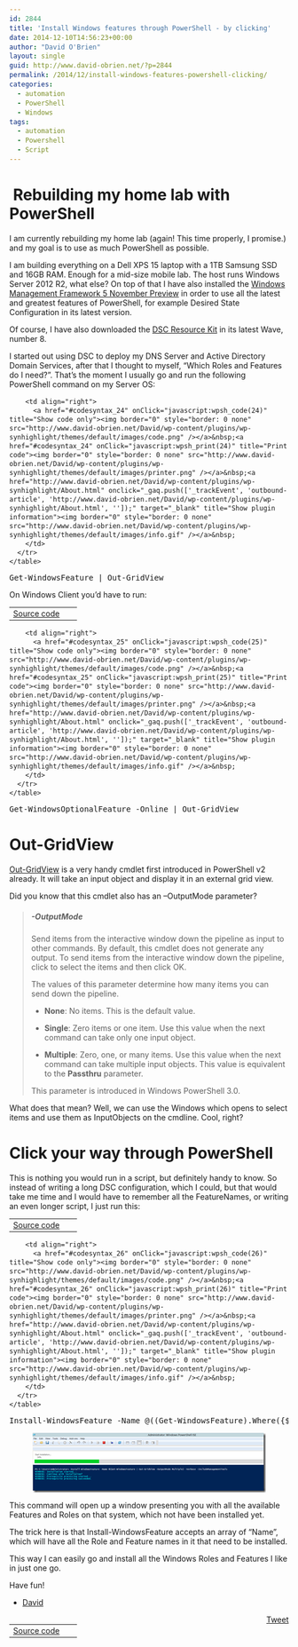 ```yaml
---
id: 2844
title: 'Install Windows features through PowerShell - by clicking'
date: 2014-12-10T14:56:23+00:00
author: "David O'Brien"
layout: single
guid: http://www.david-obrien.net/?p=2844
permalink: /2014/12/install-windows-features-powershell-clicking/
categories:
  - automation
  - PowerShell
  - Windows
tags:
  - automation
  - Powershell
  - Script
---
```

#  Rebuilding my home lab with PowerShell

I am currently rebuilding my home lab (again! This time properly, I promise.) and my goal is to use as much PowerShell as possible.

I am building everything on a Dell XPS 15 laptop with a 1TB Samsung SSD and 16GB RAM. Enough for a mid-size mobile lab. The host runs Windows Server 2012 R2, what else? On top of that I have also installed the [Windows Management Framework 5 November Preview](http://blogs.msdn.com/b/powershell/archive/2014/11/18/windows-management-framework-5-0-preview-november-2014-is-now-available.aspx) in order to use all the latest and greatest features of PowerShell, for example Desired State Configuration in its latest version.

Of course, I have also downloaded the [DSC Resource Kit](http://blogs.msdn.com/b/powershell/archive/2014/10/28/powershell-dsc-reskit-wave-8-now-with-100-resources.aspx) in its latest Wave, number 8.

I started out using DSC to deploy my DNS Server and Active Directory Domain Services, after that I thought to myself, “Which Roles and Features do I need?”. That’s the moment I usually go and run the following PowerShell command on my Server OS:

<div id="wpshdo_24" class="wp-synhighlighter-outer">
  <div id="wpshdt_24" class="wp-synhighlighter-expanded">
    <table border="0" width="100%">
      <tr>
        <td align="left" width="80%">
          <a name="#codesyntax_24"></a><a id="wpshat_24" class="wp-synhighlighter-title" href="#codesyntax_24"  onClick="javascript:wpsh_toggleBlock(24)" title="Click to show/hide code block">Source code</a>
        </td>
        
        <td align="right">
          <a href="#codesyntax_24" onClick="javascript:wpsh_code(24)" title="Show code only"><img border="0" style="border: 0 none" src="http://www.david-obrien.net/David/wp-content/plugins/wp-synhighlight/themes/default/images/code.png" /></a>&nbsp;<a href="#codesyntax_24" onClick="javascript:wpsh_print(24)" title="Print code"><img border="0" style="border: 0 none" src="http://www.david-obrien.net/David/wp-content/plugins/wp-synhighlight/themes/default/images/printer.png" /></a>&nbsp;<a href="http://www.david-obrien.net/David/wp-content/plugins/wp-synhighlight/About.html" onclick="_gaq.push(['_trackEvent', 'outbound-article', 'http://www.david-obrien.net/David/wp-content/plugins/wp-synhighlight/About.html', '']);" target="_blank" title="Show plugin information"><img border="0" style="border: 0 none" src="http://www.david-obrien.net/David/wp-content/plugins/wp-synhighlight/themes/default/images/info.gif" /></a>&nbsp;
        </td>
      </tr>
    </table>
  </div>
  
  <div id="wpshdi_24" class="wp-synhighlighter-inner" style="display: block;">
    <pre class="powershell" style="font-family:monospace;">Get<span class="sy0">-</span>WindowsFeature <span class="sy0">|</span> Out<span class="sy0">-</span>GridView</pre>
  </div>
</div>

On Windows Client you’d have to run:

<div id="wpshdo_25" class="wp-synhighlighter-outer">
  <div id="wpshdt_25" class="wp-synhighlighter-expanded">
    <table border="0" width="100%">
      <tr>
        <td align="left" width="80%">
          <a name="#codesyntax_25"></a><a id="wpshat_25" class="wp-synhighlighter-title" href="#codesyntax_25"  onClick="javascript:wpsh_toggleBlock(25)" title="Click to show/hide code block">Source code</a>
        </td>
        
        <td align="right">
          <a href="#codesyntax_25" onClick="javascript:wpsh_code(25)" title="Show code only"><img border="0" style="border: 0 none" src="http://www.david-obrien.net/David/wp-content/plugins/wp-synhighlight/themes/default/images/code.png" /></a>&nbsp;<a href="#codesyntax_25" onClick="javascript:wpsh_print(25)" title="Print code"><img border="0" style="border: 0 none" src="http://www.david-obrien.net/David/wp-content/plugins/wp-synhighlight/themes/default/images/printer.png" /></a>&nbsp;<a href="http://www.david-obrien.net/David/wp-content/plugins/wp-synhighlight/About.html" onclick="_gaq.push(['_trackEvent', 'outbound-article', 'http://www.david-obrien.net/David/wp-content/plugins/wp-synhighlight/About.html', '']);" target="_blank" title="Show plugin information"><img border="0" style="border: 0 none" src="http://www.david-obrien.net/David/wp-content/plugins/wp-synhighlight/themes/default/images/info.gif" /></a>&nbsp;
        </td>
      </tr>
    </table>
  </div>
  
  <div id="wpshdi_25" class="wp-synhighlighter-inner" style="display: block;">
    <pre class="powershell" style="font-family:monospace;">Get<span class="sy0">-</span>WindowsOptionalFeature <span class="sy0">-</span>Online <span class="sy0">|</span> Out<span class="sy0">-</span>GridView</pre>
  </div>
</div>

# Out-GridView

<a href="http://technet.microsoft.com/en-us/library/hh849920.aspx" onclick="_gaq.push(['_trackEvent', 'outbound-article', 'http://technet.microsoft.com/en-us/library/hh849920.aspx', 'Out-GridView']);" target="_blank">Out-GridView</a> is a very handy cmdlet first introduced in PowerShell v2 already. It will take an input object and display it in an external grid view.

Did you know that this cmdlet also has an –OutputMode parameter?

> ##### -OutputMode<OutputModeOption>
> 
> Send items from the interactive window down the pipeline as input to other commands. By default, this cmdlet does not generate any output. To send items from the interactive window down the pipeline, click to select the items and then click OK.
> 
> The values of this parameter determine how many items you can send down the pipeline.
> 
> - **None**: No items. This is the default value.
> 
> - **Single**: Zero items or one item. Use this value when the next command can take only one input object.
> 
> - **Multiple**: Zero, one, or many items. Use this value when the next command can take multiple input objects. This value is equivalent to the **Passthru** parameter.
> 
> This parameter is introduced in Windows PowerShell 3.0.

What does that mean? Well, we can use the Windows which opens to select items and use them as InputObjects on the cmdline. Cool, right?

# Click your way through PowerShell

This is nothing you would run in a script, but definitely handy to know. So instead of writing a long DSC configuration, which I could, but that would take me time and I would have to remember all the FeatureNames, or writing an even longer script, I just run this:

<div id="wpshdo_26" class="wp-synhighlighter-outer">
  <div id="wpshdt_26" class="wp-synhighlighter-expanded">
    <table border="0" width="100%">
      <tr>
        <td align="left" width="80%">
          <a name="#codesyntax_26"></a><a id="wpshat_26" class="wp-synhighlighter-title" href="#codesyntax_26"  onClick="javascript:wpsh_toggleBlock(26)" title="Click to show/hide code block">Source code</a>
        </td>
        
        <td align="right">
          <a href="#codesyntax_26" onClick="javascript:wpsh_code(26)" title="Show code only"><img border="0" style="border: 0 none" src="http://www.david-obrien.net/David/wp-content/plugins/wp-synhighlight/themes/default/images/code.png" /></a>&nbsp;<a href="#codesyntax_26" onClick="javascript:wpsh_print(26)" title="Print code"><img border="0" style="border: 0 none" src="http://www.david-obrien.net/David/wp-content/plugins/wp-synhighlight/themes/default/images/printer.png" /></a>&nbsp;<a href="http://www.david-obrien.net/David/wp-content/plugins/wp-synhighlight/About.html" onclick="_gaq.push(['_trackEvent', 'outbound-article', 'http://www.david-obrien.net/David/wp-content/plugins/wp-synhighlight/About.html', '']);" target="_blank" title="Show plugin information"><img border="0" style="border: 0 none" src="http://www.david-obrien.net/David/wp-content/plugins/wp-synhighlight/themes/default/images/info.gif" /></a>&nbsp;
        </td>
      </tr>
    </table>
  </div>
  
  <div id="wpshdi_26" class="wp-synhighlighter-inner" style="display: block;">
    <pre class="powershell" style="font-family:monospace;">Install<span class="sy0">-</span>WindowsFeature <span class="kw5">-Name</span> <span class="sy0">@</span><span class="br0">&#40;</span><span class="br0">&#40;</span>Get<span class="sy0">-</span>WindowsFeature<span class="br0">&#41;</span>.<span class="kw3">Where</span><span class="br0">&#40;</span><span class="br0">&#123;</span><span class="re0">$PSItem</span>.InstallState –ne ‘Installed’<span class="br0">&#125;</span><span class="br0">&#41;</span> <span class="sy0">|</span> Out<span class="sy0">-</span>GridView <span class="sy0">-</span>OutputMode Multiple<span class="br0">&#41;</span> <span class="sy0">-</span>IncludeManagementTools –Verbose</pre>
  </div>
</div>

<a href="/media/2014/12/PS.png" onclick="_gaq.push(['_trackEvent', 'outbound-article', '/media/2014/12/PS.png', '']);" ><img style="background-image: none; float: none; padding-top: 0px; padding-left: 0px; margin-left: auto; display: block; padding-right: 0px; margin-right: auto; border: 0px;" title="PS" src="/media/2014/12/PS_thumb.png" alt="PS" width="421" height="108" border="0" /></a>

This command will open up a window presenting you with all the available Features and Roles on that system, which not have been installed yet.

The trick here is that Install-WindowsFeature accepts an array of “Name”, which will have all the Role and Feature names in it that need to be installed.

This way I can easily go and install all the Windows Roles and Features I like in just one go.

Have fun!

- <a href="http://www.twitter.com/david_obrien" onclick="_gaq.push(['_trackEvent', 'outbound-article', 'http://www.twitter.com/david_obrien', 'David']);" target="_blank">David</a> 

<div style="float: right; margin-left: 10px;">
  <a href="https://twitter.com/share" onclick="_gaq.push(['_trackEvent', 'outbound-article', 'https://twitter.com/share', 'Tweet']);" class="twitter-share-button" data-hashtags="automation,Powershell,Script" data-count="vertical" data-url="http://www.david-obrien.net/2014/12/install-windows-features-powershell-clicking/">Tweet</a>
</div>


